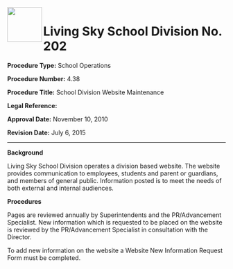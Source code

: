 <img src="https://livingskyschooldivision.github.io/AdminProceduresPublic/LivingSkySDlogo.svg" width=80 align=left> 

# Living Sky School Division No. 202



**Procedure Type:**   		School Operations

**Procedure Number:**		4.38
	
**Procedure Title:**  	    School Division Website Maintenance
 	
**Legal Reference:**	   

**Approval Date:**	       November 10, 2010

**Revision Date:**	       July 6, 2015

-----

**Background**

Living Sky School Division operates a division based website. The website provides communication to employees, students and parent or guardians, and members of general public. Information posted is to meet the needs of both external and internal audiences.  

**Procedures**

Pages are reviewed annually by Superintendents and the PR/Advancement Specialist.   New information which is requested to be placed on the website is reviewed by the PR/Advancement Specialist in consultation with the Director. 

To add new information on the website a Website New Information Request Form must be completed.  

